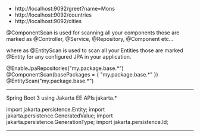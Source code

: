 
<ul>
<li>http://localhost:9092/greet?name=Mons</li>
<li>http://localhost:9092/countries</li>
<li>http://localhost:9092/cities</li>
</ul>


<p>@ComponentScan is used for scanning all your components those are marked as @Controller, @Service, @Repository, @Component etc…
</p>

<p>
where as @EntityScan is used to scan all your Entities those are marked @Entity for any configured JPA in your application.
</p>
<p>
@EnableJpaRepositories("my.package.base.*")
@ComponentScan(basePackages = { "my.package.base.*" })
@EntityScan("my.package.base.*")   
</p>
<hr/>
Spring Boot 3 using Jakarta EE APIs jakarta.*

import jakarta.persistence.Entity;
import jakarta.persistence.GeneratedValue;
import jakarta.persistence.GenerationType;
import jakarta.persistence.Id; 
<hr/>
